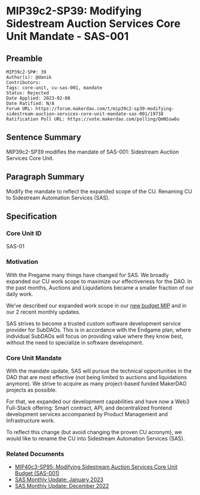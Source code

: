 # MIP39c2-SP39: Modifying Sidestream Auction Services Core Unit Mandate - SAS-001

## Preamble

```
MIP39c2-SP#: 39 
Author(s): @danik
Contributors: 
Tags: core-unit, cu-sas-001, mandate
Status: Rejected
Date Applied: 2023-02-08
Date Ratified: N/A
Forum URL: https://forum.makerdao.com/t/mip39c2-sp39-modifying-sidestream-auction-services-core-unit-mandate-sas-001/19738
Ratification Poll URL: https://vote.makerdao.com/polling/QmNSsw6o
```

## Sentence Summary

MIP39c2-SP39 modifies the mandate of SAS-001: Sidestream Auction Services Core Unit.

## Paragraph Summary

Modify the mandate to reflect the expanded scope of the CU. Renaming CU to Sidestream Automation Services (SAS).

## Specification

### Core Unit ID
SAS-01

### Motivation

With the Pregame many things have changed for SAS. We broadly expanded our CU work scope to maximize our effectiveness for the DAO. In the past months, Auctions and Liquidations became a smaller fraction of our daily work.

We’ve described our expanded work scope in our [new budget MIP](https://forum.makerdao.com/t/mip40c3-sp95-modifying-sidestream-auction-services-core-unit-budget-sas-001/19737) and in our 2 recent monthly updates.

SAS strives to become a trusted custom software development service provider for SubDAOs. This is in accordance with the Endgame plan, where individual SubDAOs will focus on providing value where they know best, without the need to specialize in software development.

### Core Unit Mandate

With the mandate update, SAS will pursue the technical opportunities in the DAO that are most effective (not being limited to auctions and liquidations anymore). We strive to acquire as many project-based funded MakerDAO projects as possible.

For that, we expanded our development capabilities and have now a Web3 Full-Stack offering: Smart contract, API, and decentralized frontend development services accompanied by Product Management and Infrastructure work.

To reflect this change (but avoid changing the proven CU acronym), we would like to rename the CU into Sidestream Automation Services (SAS).

### Related Documents

* [MIP40c3-SP95: Modifying Sidestream Auction Services Core Unit Budget (SAS-001)](https://forum.makerdao.com/t/mip40c3-sp95-modifying-sidestream-auction-services-core-unit-budget-sas-001/19737)
* [SAS Monthly Update: January 2023](https://forum.makerdao.com/t/sas-monthly-update-january-2023/19714)
* [SAS Monthly Update: December 2022](https://forum.makerdao.com/t/sas-monthly-update-december-2022/19336)

